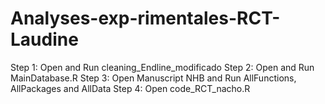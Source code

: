 # Analyses-exp-rimentales-RCT-Laudine

Step 1: Open and Run cleaning_Endline_modificado
Step 2: Open and Run MainDatabase.R
Step 3: Open Manuscript NHB and Run AllFunctions, AllPackages and AllData
Step 4: Open code_RCT_nacho.R

